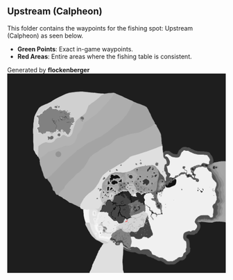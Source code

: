 ## Upstream (Calpheon)
This folder contains the waypoints for the fishing spot: Upstream (Calpheon) as seen below.

- **Green Points**: Exact in-game waypoints.
- **Red Areas**: Entire areas where the fishing table is consistent.

Generated by **flockenberger**
![Upstream (Calpheon)](./Preview.png?raw=true "Upstream (Calpheon)")